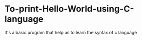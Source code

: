 # To-print-Hello-World-using-C-language
It's a basic program that help us to learn the syntax of c language
